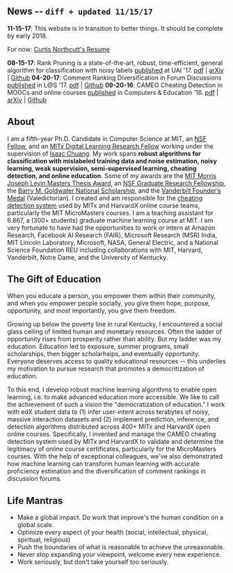 ## News -- ```diff + updated 11/15/17```</span>

**11-15-17**: This website is in transition to better things. It should be complete by early 2018.
<!-- My [research](http://curtisnorthcutt.com/research.html) will be added soon. -->

For now: [Curtis Northcutt's Resume](resources/pdf/cv.pdf)  

**08-15-17**: Rank Pruning is a state-of-the-art, robust, time-efficient, general algorithm for classification with noisy labels [published](http://auai.org/uai2017/proceedings/papers/35.pdf) at UAI '17. [pdf](resources/pdf/northcutt_2017_rankpruning.pdf) | [arXiv](https://arxiv.org/abs/1705.01936) | [Github](https://github.com/cgnorthcutt/rankpruning)
**04-20-17**: Comment Ranking Diversification in Forum Discussions [published](http://dl.acm.org/citation.cfm?id=3054016) in L@S '17. [pdf](resources/pdf/northcutt_2017_diversification.pdf) | [Github](https://github.com/cgnorthcutt/forum-diversification)
**09-20-16**: CAMEO Cheating Detection in MOOCs and online courses [published](http://www.sciencedirect.com/science/article/pii/S0360131516300896) in Computers & Education '16. [pdf](resources/pdf/northcutt_2017_cameo.pdf) | [arXiv](https://arxiv.org/abs/1508.05699) | [Github](https://github.com/CGNx/edx2bigquery/blob/master/edx2bigquery/make_problem_analysis.py#L1628)



## About 

I am a fifth-year Ph.D. Candidate in Computer Science at MIT, an [NSF Fellow](https://www.fastlane.nsf.gov/grfp/AwardeeList.do?method=loadAwardeeList), and an [MITx Digital Learning Research Fellow](https://odl.mit.edu/about/our-team/curtis-northcutt) working under the supervision of [Isaac Chuang](http://web.mit.edu/physics/people/faculty/chuang_isaac.html). My work spans **robust algorithms for classification with mislabeled training data and noise estimation, noisy learning, weak supervision, semi-supervised learning, cheating detection, and online education**. Some of my awards are the [MIT Morris Joseph Levin Masters Thesis Award](https://www.eecs.mit.edu/news-events/announcements/eecs-celebrates-2015-2016-award-winners), an [NSF Graduate Research Fellowship](https://www.fastlane.nsf.gov/grfp/AwardeeList.do?method=loadAwardeeList), the [Barry M. Goldwater National Scholarship](http://act.org/goldwater/sch-2012.html), and the [Vanderbilt Founder’s Medal](http://news.vanderbilt.edu/2013/05/founders-medalists/) (Valedictorian). I created and am responsible for the [cheating detection system](https://www.insidehighered.com/news/2015/08/26/harvard-mit-researchers-find-mooc-learners-using-multiple-accounts-cheat) used by MITx and HarvardX online course teams, particularly the MIT MicroMasters courses. I am a teaching assistant for 6.867, a (300+ students) graduate machine learning course at MIT. I am very fortunate to have had the opportunities to work or intern at Amazon Research, Facebook AI Research (FAIR), Microsoft Research (MSR) India, MIT Lincoln Laboratory, Microsoft, NASA, General Electric, and a National Science Foundation REU including collaborations with MIT, Harvard, Vanderbilt, Notre Dame, and the University of Kentucky.

## The Gift of Education

When you educate a person, you empower them within their community, and when you empower people socially, you give them hope, purpose, opportunity, and most importantly, you give them freedom.

Growing up below the poverty line in rural Kentucky, I encountered a social glass ceiling of limited human and monetary resources. Often the ladder of opportunity rises from prosperity rather than ability. But my ladder was my education. Education led to exposure, summer programs, small scholarships, then bigger scholarhsips, and eventually opportunity. Everyone deserves access to quality educational resources -- this underlies my motivation to pursue research that promotes a democritization of education. 

To this end, I develop robust machine learning algorithms to enable open learning, i.e. to make advanced education more accessible. We like to call the achievement of such a vision the "democratization of education." I work with edX student data to (1) infer user-intent across terabytes of noisy, massive interaction datasets and (2) implement prediction, inference, and detection algorithms distributed across 400+ MITx and HarvardX open online courses. Specifically, I invented and manage the CAMEO cheating detection system used by MITx and HarvardX to validate and determine the legitimacy of online course certificates, particularly for the MicroMasters courses. With the help of exceptional colleagues, we've also demonstrated how machine learning can transform human learning with accurate proficiency estimation and the diversification of comment rankings in discussion forums.

## Life Mantras

* Make a global impact. Do work that improve's the human condition on a global scale.
* Optimize every aspect of your health (social, intellectual, physical, spiritual, religious)
* Push the boundaries of what is reasonable to achieve the unreasonable.
* Never stop expanding your viewpoint, welcome every new experience.
* Work seriously, but don't take yourself too seriously. 